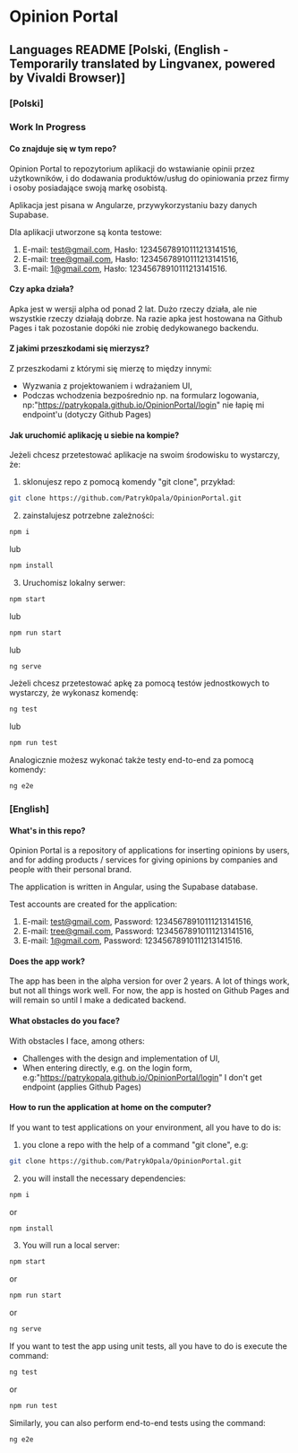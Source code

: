 # Opinion Portal

## Languages README [Polski, (English - Temporarily translated by Lingvanex, powered by Vivaldi Browser)]

### [Polski]

### Work In Progress

#### Co znajduje się w tym repo?

Opinion Portal to repozytorium aplikacji do wstawianie opinii przez użytkowników, i do dodawania produktów/usług do opiniowania przez firmy i osoby posiadające swoją markę osobistą.

Aplikacja jest pisana w Angularze, przywykorzystaniu bazy danych Supabase.

Dla aplikacji utworzone są konta testowe:
1. E-mail: test@gmail.com, Hasło: 12345678910111213141516,
2. E-mail: tree@gmail.com, Hasło: 12345678910111213141516,
3. E-mail: 1@gmail.com, Hasło: 12345678910111213141516.

#### Czy apka działa?

Apka jest w wersji alpha od ponad 2 lat. Dużo rzeczy działa, ale nie wszystkie rzeczy działają dobrze. Na razie apka jest hostowana na Github Pages i tak pozostanie dopóki nie zrobię dedykowanego backendu.

#### Z jakimi przeszkodami się mierzysz?

Z przeszkodami z którymi się mierzę to między innymi:
- Wyzwania z projektowaniem i wdrażaniem UI,
- Podczas wchodzenia bezpośrednio np. na formularz logowania, np:"https://patrykopala.github.io/OpinionPortal/login" nie łapię mi endpoint'u (dotyczy Github Pages)


#### Jak uruchomić aplikację u siebie na kompie?

Jeżeli chcesz przetestować aplikacje na swoim środowisku to wystarczy, że:

1. sklonujesz repo z pomocą komendy "git clone", przykład:
```bash
git clone https://github.com/PatrykOpala/OpinionPortal.git
```

2. zainstalujesz potrzebne zależności:
```bash
npm i
```
lub
```bash
npm install
```
3. Uruchomisz lokalny serwer:
```bash
npm start 
```
lub
```bash
npm run start
```
lub
```bash
ng serve
```

Jeżeli chcesz przetestować apkę za pomocą testów jednostkowych to wystarczy, że wykonasz komendę:
```bash
ng test
```
lub
```bash
npm run test
```
Analogicznie możesz wykonać także testy end-to-end za pomocą komendy:
```bash
ng e2e
```

### [English]

#### What's in this repo?

Opinion Portal is a repository of applications for inserting opinions by users, and for adding products / services for giving opinions by companies and people with their personal brand.

The application is written in Angular, using the Supabase database.

Test accounts are created for the application:
1. E-mail: test@gmail.com, Password: 12345678910111213141516,
2. E-mail: tree@gmail.com, Password: 12345678910111213141516,
3. E-mail: 1@gmail.com, Password: 12345678910111213141516.

#### Does the app work?

The app has been in the alpha version for over 2 years. A lot of things work, but not all things work well. For now, the app is hosted on Github Pages and will remain so until I make a dedicated backend.

#### What obstacles do you face?

With obstacles I face, among others:
- Challenges with the design and implementation of UI,
- When entering directly, e.g. on the login form, e.g:"https://patrykopala.github.io/OpinionPortal/login" I don't get endpoint (applies Github Pages)


#### How to run the application at home on the computer?

If you want to test applications on your environment, all you have to do is:

1. you clone a repo with the help of a command "git clone", e.g:
```bash
git clone https://github.com/PatrykOpala/OpinionPortal.git
```
2. you will install the necessary dependencies:
```bash
npm i
```
or
```bash
npm install
```
3. You will run a local server:
```bash
npm start 
```
or
```bash
npm run start
```
or
```bash
ng serve
```
If you want to test the app using unit tests, all you have to do is execute the command:
```bash
ng test
```
or
```bash
npm run test
```
Similarly, you can also perform end-to-end tests using the command:
```bash
ng e2e
```

<!-- This project was generated with [Angular CLI](https://github.com/angular/angular-cli) version 12.2.1.

## Development server

Run `ng serve` for a dev server. Navigate to `http://localhost:4200/`. The app will automatically reload if you change any of the source files.

## Build

Run `ng build` to build the project. The build artifacts will be stored in the `dist/` directory.

## Running unit tests

Run `ng test` to execute the unit tests via [Karma](https://karma-runner.github.io).

## Running end-to-end tests

Run `ng e2e` to execute the end-to-end tests via a platform of your choice. To use this command, you need to first add a package that implements end-to-end testing capabilities. -->

